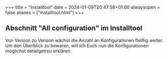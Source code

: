 +++
title = "Installtool"
date = 2024-01-09T20:47:58+01:00
alwaysopen = false
aliases = ["installtool.html"]
+++

## Abschnitt "All configuration" im Installtool

Von Version zu Version wächst die Anzahl an Konfigurationen fleißig weiter. Um den Überblick zu bewaren, will ich Euch nun die Konfigurationen möglichst detailgetreu erklären.
